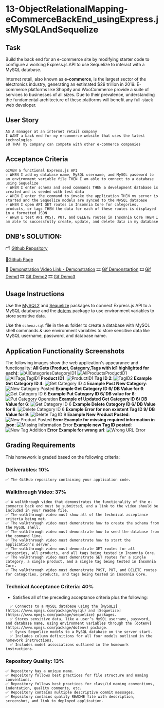 # 13-ObjectRelationalMapping-eCommerceBackEnd_usingExpress.jsMySQLAndSequelize


## Task
Build the back end for an e-commerce site by modifying starter code to configure a working Express.js API to use Sequelize to interact with a MySQL database.

Internet retail, also known as **e-commerce**, is the largest sector of the electronics industry, generating an estimated $29 trillion in 2019. E-commerce platforms like Shopify and WooCommerce provide a suite of services to businesses of all sizes. Due to their prevalence, understanding the fundamental architecture of these platforms will benefit any full-stack web developer.


## User Story

```
AS A manager at an internet retail company
I WANT a back end for my e-commerce website that uses the latest technologies
SO THAT my company can compete with other e-commerce companies
```

## Acceptance Criteria

```
GIVEN a functional Express.js API
✓ WHEN I add my database name, MySQL username, and MySQL password to an environment variable file THEN I am able to connect to a database using Sequelize
✓ WHEN I enter schema and seed commands THEN a development database is created and is seeded with test data
✓ WHEN I enter the command to invoke the application THEN my server is started and the Sequelize models are synced to the MySQL database
✓ WHEN I open API GET routes in Insomnia Core for categories, products, or tags THEN the data for each of these routes is displayed in a formatted JSON
✓ WHEN I test API POST, PUT, and DELETE routes in Insomnia Core THEN I am able to successfully create, update, and delete data in my database
```

## DNB's SOLUTION:

🗂️ [Github Repository](https://github.com/DionneNoellaBarretto/13-ObjectRelationalMapping-eCommerceBackEnd_usingExpress.jsMySQLAndSequelize)

📰[Github Page](https://dionnenoellabarretto.github.io/13-ObjectRelationalMapping-eCommerceBackEnd_usingExpress.jsMySQLAndSequelize/)

🎥 [Demonstration Video Link - Demonstration](https://drive.google.com/file/d/1sb-64L05qkHnmef4r63L3pS5Fher6w-9/view?usp=sharing) 
🎞️ [Gif Demonstartion](./Assets/13-ObjectRelationalMapping-eCommerceBackEnd_usingExpress.jsMySQLAndSequelize.gif)
🎞️ [Gif Demo1](./Assets/13-orm-homework-demo-01.gif)
🎞️ [Gif Demo2](./Assets/13-orm-homework-demo-02.gif)
🎞️ [Gif Demo3](./Assets/13-orm-homework-demo-03.gif)

## Usage Instructions

Use the [MySQL2](https://www.npmjs.com/package/mysql2) and [Sequelize](https://www.npmjs.com/package/sequelize) packages to connect Express.js API to a MySQL database and the [dotenv](https://www.npmjs.com/package/dotenv) package to use environment variables to store sensitive data.

Use the `schema.sql` file in the `db` folder to create a database with MySQL shell commands & use environment variables to store sensitive data like MySQL username, password, and database name.

## Application Functionality Screenshots

The following images show the web application's appearance and functionality:
**All Gets (Product, Category,Tags with id1 highlighted for each)**: 
![AllCategoriesCategoryID1](./Assets/AllCategoriesCategoryID1.png)
![AllProductsProductID1](./Assets/AllProductsProductID1.png)
![AllTags,TagID1](./Assets/AllTags,TagID1.png)
**Product ID1**:
![ProductID1](./Assets/ProductID1.png)
**Tag ID 2**:
![TagID2](.Assets/tagID2.png)
**Example Get Category ID 4**:
![Get Category ID 4](./Assets/CategoryID4.png)
**Example Post New Category**:
![New Category Posted](./Assets/NewCategory(CategoryID6).png)
**Example Get Category ID 6/ DB Value for 6**:
![Get Category ID 6](./Assets/CategoryID6(DB,Get-Update).png)
**Example Put Category ID 6/ DB value for 6**:
![Put Category Operation](./Assets/PutCategory.png)
**Example of Updated Get Category ID 6/ DB Value for 6**:
![Get Category ID 6](./Assets/GetCategoryID6Operation.png)
**Example Delete Category ID 6/ DB Value for 6**:
![Delete Category ID 6](./Assets/DeleteCategoryID.png)
**Example Error for non existent Tag ID 9/ DB Value for 9**:
![Delete Tag ID 9](./Assets/DelteTagID9.png)
**Example New Product Posted**:
![New Product Posted](./Assets/NewProduct,ProductID6.png)
**Error Example for missing required information in json**:
![Missing Information Error](./Assets/ErrorsformissingProductentries.png)
**Example new Tag ID posted**:
![New Tag Addition](./Assets\TagID9_newaddition.png)
**Error Example for wrong url**:
![Wrong URL Error](./Assets/IncorrectRoute.png)


## Grading Requirements

This homework is graded based on the following criteria: 

### Deliverables: 10%

```
✅ The GitHub repository containing your application code.
```

### Walkthrough Video: 37%
```
✅ A walkthrough video that demonstrates the functionality of the e-commerce back end must be submitted, and a link to the video should be included in your readme file.
✅ The walkthrough video must show all of the technical acceptance criteria being met.
✅ The walkthrough video must demonstrate how to create the schema from the MySQL shell.
✅ The walkthrough video must demonstrate how to seed the database from the command line.
✅ The walkthrough video must demonstrate how to start the application’s server.
✅ The walkthrough video must demonstrate GET routes for all categories, all products, and all tags being tested in Insomnia Core.
✅ The walkthrough video must demonstrate GET routes for a single category, a single product, and a single tag being tested in Insomnia Core.
✅ The walkthrough video must demonstrate POST, PUT, and DELETE routes for categories, products, and tags being tested in Insomnia Core.
```

### Technical Acceptance Criteria: 40%

* Satisfies all of the preceding acceptance criteria plus the following:
```
  ✅ Connects to a MySQL database using the [MySQL2](https://www.npmjs.com/package/mysql) and [Sequelize](https://www.npmjs.com/package/sequelize) packages.
  ✅ Stores sensitive data, like a user’s MySQL username, password, and database name, using environment variables through the [dotenv](https://www.npmjs.com/package/dotenv) package.
  ✅ Syncs Sequelize models to a MySQL database on the server start.
  ✅ Includes column definitions for all four models outlined in the homework instructions.
  ✅ Includes model associations outlined in the homework instructions.
```

### Repository Quality: 13%
```
✅ Repository has a unique name.
✅ Repository follows best practices for file structure and naming conventions.
✅ Repository follows best practices for class/id naming conventions, indentation, quality comments, etc.
✅ Repository contains multiple descriptive commit messages.
✅ Repository contains quality README file with description, screenshot, and link to deployed application.
```
